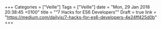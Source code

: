 +++
Categories = ["Veille"]
Tags = ["Veille"]
date = "Mon, 29 Jan 2018 20:38:45 +0100"
title = "“7 Hacks for ES6 Developers”"
Draft = true
link = "https://medium.com/dailyjs/7-hacks-for-es6-developers-4e24ff425d0b"
+++
